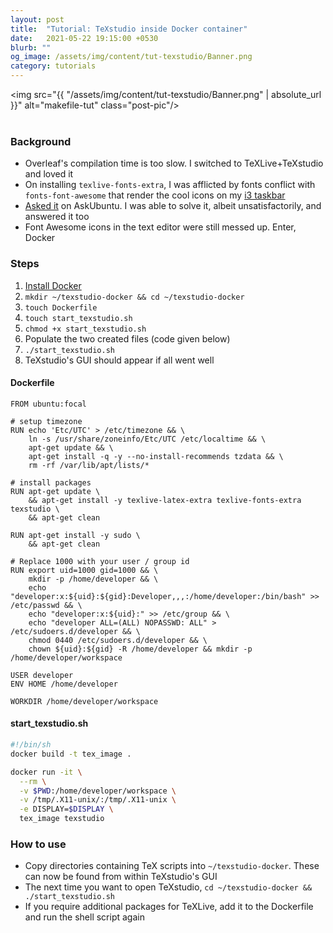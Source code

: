 ```yaml
---
layout: post
title:  "Tutorial: TeXstudio inside Docker container"
date:   2021-05-22 19:15:00 +0530
blurb: ""
og_image: /assets/img/content/tut-texstudio/Banner.png
category: tutorials
---
```


<img src="{{ "/assets/img/content/tut-texstudio/Banner.png" | absolute_url }}" alt="makefile-tut" class="post-pic"/>
<br />
<br />

### Background
- Overleaf's compilation time is too slow. I switched to TeXLive+TeXstudio and loved it
- On installing `texlive-fonts-extra`, I was afflicted by fonts conflict with `fonts-font-awesome` that render the cool icons on my [i3 taskbar](/2021/03/10/first-linux-rice)
- [Asked it](https://askubuntu.com/questions/1339453/installing-texlive-fonts-extra-messing-up-i3s-font-awesome-icons) on AskUbuntu. I was able to solve it, albeit unsatisfactorily, and answered it too
- Font Awesome icons in the text editor were still messed up. Enter, Docker

### Steps
1. [Install Docker](https://docs.docker.com/engine/install/)
1. `mkdir ~/texstudio-docker && cd ~/texstudio-docker`
1. `touch Dockerfile`
1. `touch start_texstudio.sh`
1. `chmod +x start_texstudio.sh`
1. Populate the two created files (code given below)
1. `./start_texstudio.sh`
1. TeXstudio's GUI should appear if all went well

#### Dockerfile
```docker
FROM ubuntu:focal

# setup timezone
RUN echo 'Etc/UTC' > /etc/timezone && \
    ln -s /usr/share/zoneinfo/Etc/UTC /etc/localtime && \
    apt-get update && \
    apt-get install -q -y --no-install-recommends tzdata && \
    rm -rf /var/lib/apt/lists/*

# install packages
RUN apt-get update \
    && apt-get install -y texlive-latex-extra texlive-fonts-extra texstudio \
    && apt-get clean

RUN apt-get install -y sudo \
    && apt-get clean

# Replace 1000 with your user / group id
RUN export uid=1000 gid=1000 && \
    mkdir -p /home/developer && \
    echo "developer:x:${uid}:${gid}:Developer,,,:/home/developer:/bin/bash" >> /etc/passwd && \
    echo "developer:x:${uid}:" >> /etc/group && \
    echo "developer ALL=(ALL) NOPASSWD: ALL" > /etc/sudoers.d/developer && \
    chmod 0440 /etc/sudoers.d/developer && \
    chown ${uid}:${gid} -R /home/developer && mkdir -p /home/developer/workspace

USER developer
ENV HOME /home/developer

WORKDIR /home/developer/workspace
```

#### start_texstudio.sh
```sh
#!/bin/sh
docker build -t tex_image .

docker run -it \
  --rm \
  -v $PWD:/home/developer/workspace \
  -v /tmp/.X11-unix/:/tmp/.X11-unix \
  -e DISPLAY=$DISPLAY \
  tex_image texstudio
```

### How to use
- Copy directories containing TeX scripts into `~/texstudio-docker`. These can now be found from within TeXstudio's GUI
- The next time you want to open TeXstudio, `cd ~/texstudio-docker && ./start_texstudio.sh`
- If you require additional packages for TeXLive, add it to the Dockerfile and run the shell script again